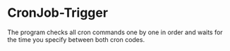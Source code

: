 # CronJob-Trigger
The program checks all cron commands one by one in order and waits for the time you specify between both cron codes.
